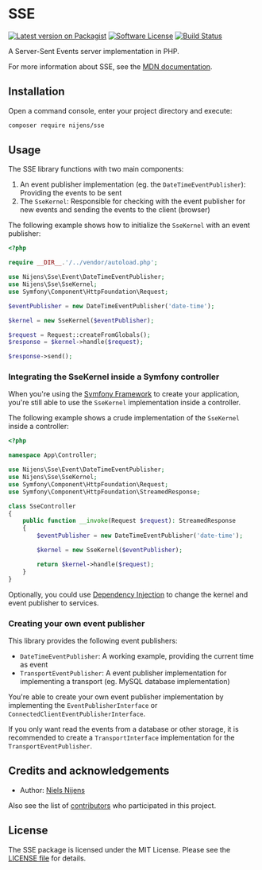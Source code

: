 # SSE

[![Latest version on Packagist][ico-version]][link-version]
[![Software License][ico-license]][link-license]
[![Build Status][ico-build]][link-build]

A Server-Sent Events server implementation in PHP.

For more information about SSE, see the [MDN documentation][link-mdn-web-docs].

## Installation
Open a command console, enter your project directory and execute:

```bash
composer require nijens/sse
```

## Usage
The SSE library functions with two main components:
1. An event publisher implementation (eg. the `DateTimeEventPublisher`): Providing the events to be sent
2. The `SseKernel`: Responsible for checking with the event publisher for new events and sending the events to the client (browser)

The following example shows how to initialize the `SseKernel` with an event publisher:
```php
<?php

require __DIR__.'/../vendor/autoload.php';

use Nijens\Sse\Event\DateTimeEventPublisher;
use Nijens\Sse\SseKernel;
use Symfony\Component\HttpFoundation\Request;

$eventPublisher = new DateTimeEventPublisher('date-time');

$kernel = new SseKernel($eventPublisher);

$request = Request::createFromGlobals();
$response = $kernel->handle($request);

$response->send();
```

### Integrating the SseKernel inside a Symfony controller
When you're using the [Symfony Framework][link-symfony-framework] to create your application, you're still able to use the `SseKernel`
implementation inside a controller.

The following example shows a crude implementation of the `SseKernel` inside a controller:
```php
<?php

namespace App\Controller;

use Nijens\Sse\Event\DateTimeEventPublisher;
use Nijens\Sse\SseKernel;
use Symfony\Component\HttpFoundation\Request;
use Symfony\Component\HttpFoundation\StreamedResponse;

class SseController
{
    public function __invoke(Request $request): StreamedResponse
    {
        $eventPublisher = new DateTimeEventPublisher('date-time');

        $kernel = new SseKernel($eventPublisher);

        return $kernel->handle($request);
    }
}
```
Optionally, you could use [Dependency Injection][link-symfony-dependency-injection] to change the kernel and
event publisher to services.

### Creating your own event publisher
This library provides the following event publishers:
* `DateTimeEventPublisher`: A working example, providing the current time as event
* `TransportEventPublisher`: A event publisher implementation for implementing a transport (eg. MySQL database implementation)

You're able to create your own event publisher implementation by implementing the `EventPublisherInterface` or
`ConnectedClientEventPublisherInterface`.

If you only want read the events from a database or other storage, it is recommended to create a `TransportInterface`
implementation for the `TransportEventPublisher`.

## Credits and acknowledgements

* Author: [Niels Nijens][link-author]

Also see the list of [contributors][link-contributors] who participated in this project.

## License
The SSE package is licensed under the MIT License. Please see the [LICENSE file][link-license] for details.

[ico-version]: https://img.shields.io/packagist/v/nijens/sse.svg
[ico-license]: https://img.shields.io/badge/license-MIT-brightgreen.svg
[ico-build]: https://github.com/nijens/sse/workflows/Continuous%20Integration/badge.svg

[link-version]: https://packagist.org/packages/nijens/sse
[link-license]: LICENSE
[link-build]: https://github.com/nijens/sse/actions?workflow=Continuous+Integration
[link-mdn-web-docs]: https://developer.mozilla.org/en-US/docs/Web/API/Server-sent_events
[link-symfony-framework]: https://symfony.com
[link-symfony-dependency-injection]: https://symfony.com/doc/current/service_container.html
[link-author]: https://github.com/niels-nijens
[link-contributors]: https://github.com/nijens/sse/contributors
